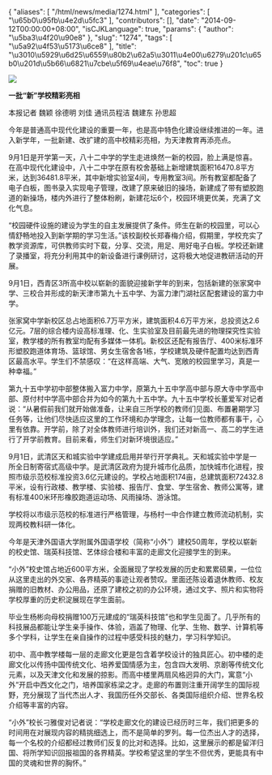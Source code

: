 {
    "aliases": [
        "/html/news/media/1274.html"
    ],
    "categories": [
        "\u65b0\u95fb\u4e2d\u5fc3"
    ],
    "contributors": [],
    "date": "2014-09-12T00:00:00+08:00",
    "isCJKLanguage": true,
    "params": {
        "author": "\u5ba3\u4f20\u90e8"
    },
    "slug": "1274",
    "tags": [
        "\u5a92\u4f53\u5173\u6ce8"
    ],
    "title": "\u3010\u5929\u6d25\u6559\u80b2\u62a5\u3011\u4e00\u6279\u201c\u65b0\u201d\u5b66\u6821\u7cbe\u5f69\u4eae\u76f8",
    "toc": true
}

![](https://cdn.tfls.online/mirror/full/7908e34dca61f5e62ed2ec55530dbf04cdcaebf6.jpg)




  





**一批“新”学校精彩亮相**




本报记者 魏颖 徐德明 刘佳 通讯员程洁 魏建东 孙思超









今年是普通高中现代化建设的重要一年，也是高中特色化建设继续推进的一年。进入新学年，一批新建、改扩建的高中校精彩亮相，为天津教育再添亮点。




9月1日是开学第一天，八十二中学的学生走进焕然一新的校园，脸上满是惊喜。在高中现代化建设中，八十二中学在原有校舍基础上新增建筑面积16470.8平方米，达到36481.8平米，其中新增实验室4间，专用教室3间。所有教室都配备了电子白板，图书录入实现电子管理，改建了原来破旧的操场，新建成了带有塑胶跑道的新操场，楼内外进行了整体粉刷，新建花坛6个，校园环境更优美，充满了文化气息。




“校园硬件设施的建设为学生的自主发展提供了条件。师生在新的校园里，可以心情舒畅地投入到新学期的学习生活。”该校副校长郑春梅介绍，假期里，学校充实了教学资源库，可供教师实时下载，分享、交流，用足、用好电子白板。学校还新建了录播室，将充分利用其中的新设备进行课例研讨，这将极大地促进教研活动的开展。









9月1日，西青区3所高中校以崭新的面貌迎接新学年的到来，包括新建的张家窝中学、三校合并形成的新天津市第九十五中学、为富力津门湖社区配套建设的富力中学。




张家窝中学新校区总占地面积6.7万平方米，建筑面积4.6万平方米，总投资达2.6亿元。7层的综合楼内设高标准理、化、生实验室及目前最先进的物理探究性实验室，教学楼的所有教室均配有多媒体一体机。新校区还配有报告厅、400米标准环形塑胶跑道体育场、篮球馆、男女生宿舍各1栋，学校建筑及硬件配置均达到西青区最高水平。学生们不禁感叹：“在这样高端、大气、宽敞的校园里学习，真是一种幸福。”




第九十五中学初中部整体搬入富力中学，原第九十五中学高中部与原大寺中学高中部、原付村中学高中部合并为如今的第九十五中学。九十五中学校长董爱军对记者说：“从暑假前我们就开始做准备，让来自三所学校的教师们见面、布置暑期学习任务等，让他们尽快适应这里的工作环境和办学理念，让每一位教师都有事干，心里有依靠。开学前，除了对全体教师进行培训外，我们还对新高一、高二的学生进行了开学前教育。目前来看，师生们对新环境很适应。”














9月1日，武清区天和城实验中学建成启用并举行开学典礼。天和城实验中学是一所全日制寄宿式高级中学。是武清区政府为提升城市化品质，加快城市化进程，按照市级示范校标准投资3.6亿元建设的。学校占地面积174亩，总建筑面积72432.8平米，设有行政楼、教学楼、实验楼、报告厅、食堂、学生宿舍、教师公寓等，建有标准400米环形橡胶跑道运动场、风雨操场、游泳馆。




学校将以市级示范校的标准进行严格管理，与杨村一中合作建立教师流动机制，实现两校教科研一体化。














今年是天津外国语大学附属外国语学校（简称“小外”）建校50周年，学校以崭新的校史馆、瑞英科技馆、艺体综合楼和丰富的走廊文化迎接学生的到来。




“小外”校史馆占地近600平方米，全面展现了学校发展的历史和累累硕果，一位位从这里走出的外交家、各界精英的事迹让观者赞叹。里面还陈设着退休教师、校友捐赠的旧教材、办公用品，还原了建校之初的办公环境，通过文字、照片和实物将学校厚重的历史积淀展现在学生面前。




毕业生杨彬向母校捐赠100万元建成的“瑞英科技馆”也和学生见面了。几乎所有的科技展品都能让学生亲手操作、体验，涵盖了物理、化学、生物、数学、计算机等多个学科，让学生在亲自操作的过程中感受科技的魅力，学习科学知识。




初中、高中教学楼每一层的走廊文化更是包含着学校设计的独具匠心。初中楼的走廊文化以传扬中国传统文化、培养爱国情感为主，包含四大发明、京剧等传统文化元素，以及天津文化和发展的掠影。而高中楼里两扇风格迥异的大门，寓意“小外”开启中西文化之门，培养国家栋梁之才。走廊的布置则注重开阔学生的国际视野，充分展现了当代杰出人才、我国历任外交部长、各类国际组织介绍、世界名校介绍等丰富的内容。




“小外”校长刁雅俊对记者说：“学校走廊文化的建设已经历时三年，我们把更多的时间用在对展现内容的精挑细选上，而不是简单的罗列。每一位杰出人才的选择，每一个名校的介绍都经过教师们反复的比对和选择。比如，这里展示的都是留洋归国、将所学知识回报祖国的各界精英。学校希望这里的学生不但优秀，更能具有中国的灵魂和世界的胸怀。”




  



